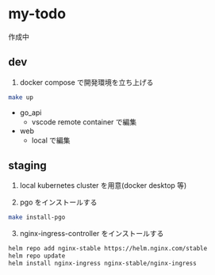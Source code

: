 # my-todo

作成中

## dev

1. docker compose で開発環境を立ち上げる

```bash
make up
```

- go_api
  - vscode remote container で編集
- web
  - local で編集

## staging

1. local kubernetes cluster を用意(docker desktop 等)

2. pgo をインストールする

```bash
make install-pgo
```

3. nginx-ingress-controller をインストールする

```bash
helm repo add nginx-stable https://helm.nginx.com/stable
helm repo update
helm install nginx-ingress nginx-stable/nginx-ingress
```
